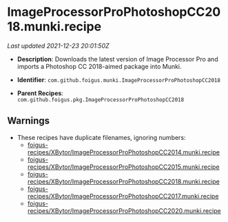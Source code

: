 # ImageProcessorProPhotoshopCC2018.munki.recipe

_Last updated 2021-12-23 20:01:50Z_

- **Description**: Downloads the latest version of Image Processor Pro and imports a Photoshop CC 2018-aimed package into Munki.

- **Identifier**: `com.github.foigus.munki.ImageProcessorProPhotoshopCC2018`

- **Parent Recipes**: `com.github.foigus.pkg.ImageProcessorProPhotoshopCC2018`


## Warnings

- These recipes have duplicate filenames, ignoring numbers:
    - [foigus-recipes/XBytor/ImageProcessorProPhotoshopCC2014.munki.recipe](/autopkg-dupe-tracker/foigus-recipes/XBytor/ImageProcessorProPhotoshopCC2014.munki.recipe)
    - [foigus-recipes/XBytor/ImageProcessorProPhotoshopCC2015.munki.recipe](/autopkg-dupe-tracker/foigus-recipes/XBytor/ImageProcessorProPhotoshopCC2015.munki.recipe)
    - [foigus-recipes/XBytor/ImageProcessorProPhotoshopCC2018.munki.recipe](/autopkg-dupe-tracker/foigus-recipes/XBytor/ImageProcessorProPhotoshopCC2018.munki.recipe)
    - [foigus-recipes/XBytor/ImageProcessorProPhotoshopCC2017.munki.recipe](/autopkg-dupe-tracker/foigus-recipes/XBytor/ImageProcessorProPhotoshopCC2017.munki.recipe)
    - [foigus-recipes/XBytor/ImageProcessorProPhotoshopCC2020.munki.recipe](/autopkg-dupe-tracker/foigus-recipes/XBytor/ImageProcessorProPhotoshopCC2020.munki.recipe)